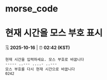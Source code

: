 # morse_code
# 현재 시간을 모스 부호 표시
<!-- MORSE_TIME_START -->
🗓️ **2025-10-16** | ⏰ **02:42 (KST)**

```
현재 시간을 입력하세요. 모스 부호로 바꿉니다
----- ..--- ....- ..---
모스 부호를 다시 현재 시간으로 바꿉니다
0242
```
<!-- MORSE_TIME_END -->
